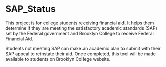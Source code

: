 # SAP_Status

This project is for college students receiving financial aid. It helps them determine if they are meeting the satisfactory academic standards (SAP) set by the Federal government and Brooklyn College to receive Federal Financial Aid.

Students not meeting SAP can make an academic plan to submit with their SAP appeal to reinstate their aid. Once completed, this tool will be made available to students on Brooklyn College website.
